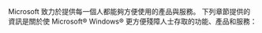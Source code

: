 Microsoft 致力於提供每一個人都能夠方便使用的產品與服務。 下列章節提供的資訊是關於使 Microsoft® Windows® 更方便殘障人士存取的功能、產品和服務：

<!--HONumber=Jul16_HO3-->



